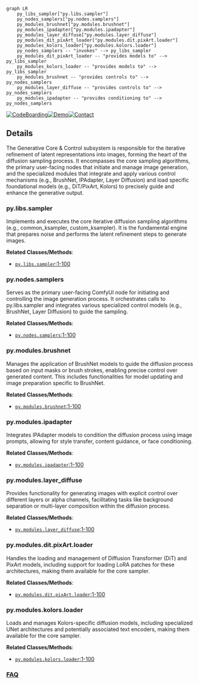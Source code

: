 ```mermaid
graph LR
    py_libs_sampler["py.libs.sampler"]
    py_nodes_samplers["py.nodes.samplers"]
    py_modules_brushnet["py.modules.brushnet"]
    py_modules_ipadapter["py.modules.ipadapter"]
    py_modules_layer_diffuse["py.modules.layer_diffuse"]
    py_modules_dit_pixArt_loader["py.modules.dit.pixArt.loader"]
    py_modules_kolors_loader["py.modules.kolors.loader"]
    py_nodes_samplers -- "invokes" --> py_libs_sampler
    py_modules_dit_pixArt_loader -- "provides models to" --> py_libs_sampler
    py_modules_kolors_loader -- "provides models to" --> py_libs_sampler
    py_modules_brushnet -- "provides controls to" --> py_nodes_samplers
    py_modules_layer_diffuse -- "provides controls to" --> py_nodes_samplers
    py_modules_ipadapter -- "provides conditioning to" --> py_nodes_samplers
```

[![CodeBoarding](https://img.shields.io/badge/Generated%20by-CodeBoarding-9cf?style=flat-square)](https://github.com/CodeBoarding/GeneratedOnBoardings)[![Demo](https://img.shields.io/badge/Try%20our-Demo-blue?style=flat-square)](https://www.codeboarding.org/demo)[![Contact](https://img.shields.io/badge/Contact%20us%20-%20contact@codeboarding.org-lightgrey?style=flat-square)](mailto:contact@codeboarding.org)

## Details

The Generative Core & Control subsystem is responsible for the iterative refinement of latent representations into images, forming the heart of the diffusion sampling process. It encompasses the core sampling algorithms, the primary user-facing nodes that initiate and manage image generation, and the specialized modules that integrate and apply various control mechanisms (e.g., BrushNet, IPAdapter, Layer Diffusion) and load specific foundational models (e.g., DiT/PixArt, Kolors) to precisely guide and enhance the generative output.

### py.libs.sampler
Implements and executes the core iterative diffusion sampling algorithms (e.g., common_ksampler, custom_ksampler). It is the fundamental engine that prepares noise and performs the latent refinement steps to generate images.


**Related Classes/Methods**:

- <a href="https://github.com/yolain/ComfyUI-Easy-Use/blob/main/py/libs/sampler.py#L1-L100" target="_blank" rel="noopener noreferrer">`py.libs.sampler`:1-100</a>


### py.nodes.samplers
Serves as the primary user-facing ComfyUI node for initiating and controlling the image generation process. It orchestrates calls to py.libs.sampler and integrates various specialized control models (e.g., BrushNet, Layer Diffusion) to guide the sampling.


**Related Classes/Methods**:

- <a href="https://github.com/yolain/ComfyUI-Easy-Use/blob/main/py/nodes/samplers.py#L1-L100" target="_blank" rel="noopener noreferrer">`py.nodes.samplers`:1-100</a>


### py.modules.brushnet
Manages the application of BrushNet models to guide the diffusion process based on input masks or brush strokes, enabling precise control over generated content. This includes functionalities for model updating and image preparation specific to BrushNet.


**Related Classes/Methods**:

- <a href="https://github.com/yolain/ComfyUI-Easy-Use/blob/main/py/modules/brushnet#L1-L100" target="_blank" rel="noopener noreferrer">`py.modules.brushnet`:1-100</a>


### py.modules.ipadapter
Integrates IPAdapter models to condition the diffusion process using image prompts, allowing for style transfer, content guidance, or face conditioning.


**Related Classes/Methods**:

- <a href="https://github.com/yolain/ComfyUI-Easy-Use/blob/main/py/modules/ipadapter#L1-L100" target="_blank" rel="noopener noreferrer">`py.modules.ipadapter`:1-100</a>


### py.modules.layer_diffuse
Provides functionality for generating images with explicit control over different layers or alpha channels, facilitating tasks like background separation or multi-layer composition within the diffusion process.


**Related Classes/Methods**:

- <a href="https://github.com/yolain/ComfyUI-Easy-Use/blob/main/py/modules/layer_diffuse#L1-L100" target="_blank" rel="noopener noreferrer">`py.modules.layer_diffuse`:1-100</a>


### py.modules.dit.pixArt.loader
Handles the loading and management of Diffusion Transformer (DiT) and PixArt models, including support for loading LoRA patches for these architectures, making them available for the core sampler.


**Related Classes/Methods**:

- <a href="https://github.com/yolain/ComfyUI-Easy-Use/blob/main/py/modules/dit/pixArt/loader.py#L1-L100" target="_blank" rel="noopener noreferrer">`py.modules.dit.pixArt.loader`:1-100</a>


### py.modules.kolors.loader
Loads and manages Kolors-specific diffusion models, including specialized UNet architectures and potentially associated text encoders, making them available for the core sampler.


**Related Classes/Methods**:

- <a href="https://github.com/yolain/ComfyUI-Easy-Use/blob/main/py/modules/kolors/loader.py#L1-L100" target="_blank" rel="noopener noreferrer">`py.modules.kolors.loader`:1-100</a>




### [FAQ](https://github.com/CodeBoarding/GeneratedOnBoardings/tree/main?tab=readme-ov-file#faq)